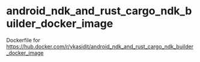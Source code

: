 # android_ndk_and_rust_cargo_ndk_builder_docker_image
Dockerfile for https://hub.docker.com/r/ykasidit/android_ndk_and_rust_cargo_ndk_builder_docker_image
